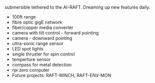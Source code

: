 submersible tethered to the AI-RAFT. Dreaming up new features daily.
- 100ft range
- fibre optic gigE network
- fiber/copper media converter
- camera with tilt control - forward pointing
- camera - downward pointing
- ultra-sonic range sensor
- LED spot lights
- single thruster for spin control
- temperture sensor
- compass for metal detection
- rpi zero computer
- Future projects: RAFT-WINCH, RAFT-ENV-MON
